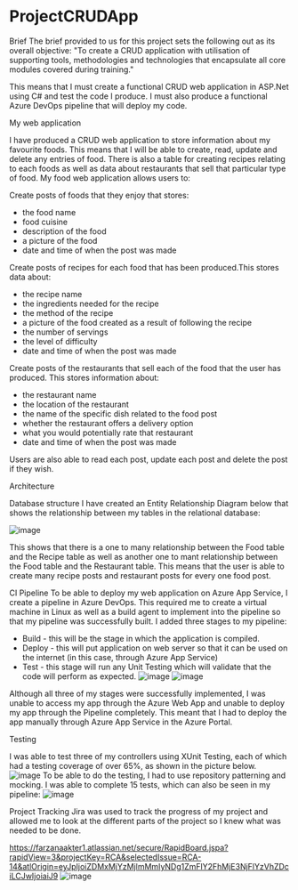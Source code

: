 # ProjectCRUDApp

Brief
The brief provided to us for this project sets the following out as its overall objective: "To create a CRUD application with utilisation of supporting tools, methodologies and technologies that encapsulate all core modules covered during training."

This means that I must create a functional CRUD web application in ASP.Net using C# and test the code I produce. I must also produce a functional Azure DevOps pipeline that will deploy my code.

My web application

I have produced a CRUD web application to store information about my favourite foods. This means that I will be able to create, read, update and delete any entries of food. There is also a table for creating recipes relating to each foods as well as data about restaurants that sell that particular type of food. 
My food web application allows users to:

Create posts of foods that they enjoy that stores:
- the food name
- food cuisine
- description of the food
- a picture of the food
- date and time of when the post was made

Create posts of recipes for each food that has been produced.This stores data about:
- the recipe name
- the ingredients needed for the recipe
- the method of the recipe
- a picture of the food created as a result of following the recipe
- the number of servings
- the level of difficulty 
- date and time of when the post was made

Create posts of the restaurants that sell each of the food that the user has produced. This stores information about:
- the restaurant name
- the location of the restaurant
- the name of the specific dish related to the food post
- whether the restaurant offers a delivery option
- what you would potentially rate that restaurant
- date and time of when the post was made

Users are also able to read each post, update each post and delete the post if they wish.

Architecture

Database structure
I have created an Entity Relationship Diagram below that shows the relationship between my tables in the relational database:

![image](https://user-images.githubusercontent.com/70802911/117570224-27edba80-b0c1-11eb-8580-d6a56ce99550.png)

This shows that there is a one to many relationship between the Food table and the Recipe table as well as another one to mant relationship between the Food table and the Restaurant table. This means that the user is able to create many recipe posts and restaurant posts for every one food post.

CI Pipeline
To be able to deploy my web application on Azure App Service, I create a pipeline in Azure DevOps. This required me to create a virtual machine in Linux as well as a build agent to implement into the pipeline so that my pipeline was successfully built. 
I added three stages to my pipeline:
- Build - this will be the stage in which the application is compiled.
- Deploy - this will put application on web server so that it can be used on the internet (in this case, through Azure App Service)
- Test - this stage will run any Unit Testing which will validate that the code will perform as expected.
![image](https://user-images.githubusercontent.com/70802911/117572535-38a32e00-b0cb-11eb-9e42-bd3a76c3d3e8.png)
![image](https://user-images.githubusercontent.com/70802911/117574453-10203180-b0d5-11eb-91af-adf5bb030ed8.png)

Although all three of my stages were successfully implemented, I was unable to access my app through the Azure Web App and unable to deploy my app through the Pipeline completely. This meant that I had to deploy the app manually through Azure App Service in the Azure Portal.


Testing

I was able to test three of my controllers using XUnit Testing, each of which had a testing coverage of over 65%, as shown in the picture below.
![image](https://user-images.githubusercontent.com/70802911/117575158-7fe3eb80-b0d8-11eb-9d53-15a2ac5a5aea.png)
To be able to do the testing, I had to use repository patterning and mocking. I was able to complete 15 tests, which can also be seen in my pipeline:
![image](https://user-images.githubusercontent.com/70802911/117575362-56778f80-b0d9-11eb-944b-24ad5782f2db.png)


Project Tracking
Jira was used to track the progress of my project and allowed me to look at the different parts of the project so I knew what was needed to be done.

https://farzanaakter1.atlassian.net/secure/RapidBoard.jspa?rapidView=3&projectKey=RCA&selectedIssue=RCA-14&atlOrigin=eyJpIjoiZDMxMjYzMjlmMmIyNDg1ZmFlY2FhMjE3NjFlYzVhZDciLCJwIjoiaiJ9
![image](https://user-images.githubusercontent.com/70802911/117580000-9cd6e980-b0ed-11eb-97db-2a46fe9af953.png)

